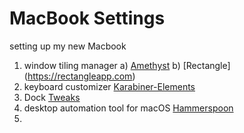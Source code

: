 # MacBook Settings
setting up my new Macbook

1) window tiling manager
  a) [Amethyst](https://github.com/ianyh/Amethyst)
  b) [Rectangle] (https://rectangleapp.com)
3) keyboard customizer [Karabiner-Elements](https://karabiner-elements.pqrs.org)
4) Dock [Tweaks](https://www.intego.com/mac-security-blog/unlock-the-macos-docks-hidden-secrets-in-terminal/)
5) desktop automation tool for macOS [Hammerspoon](https://www.hammerspoon.org/go/)
6) 




